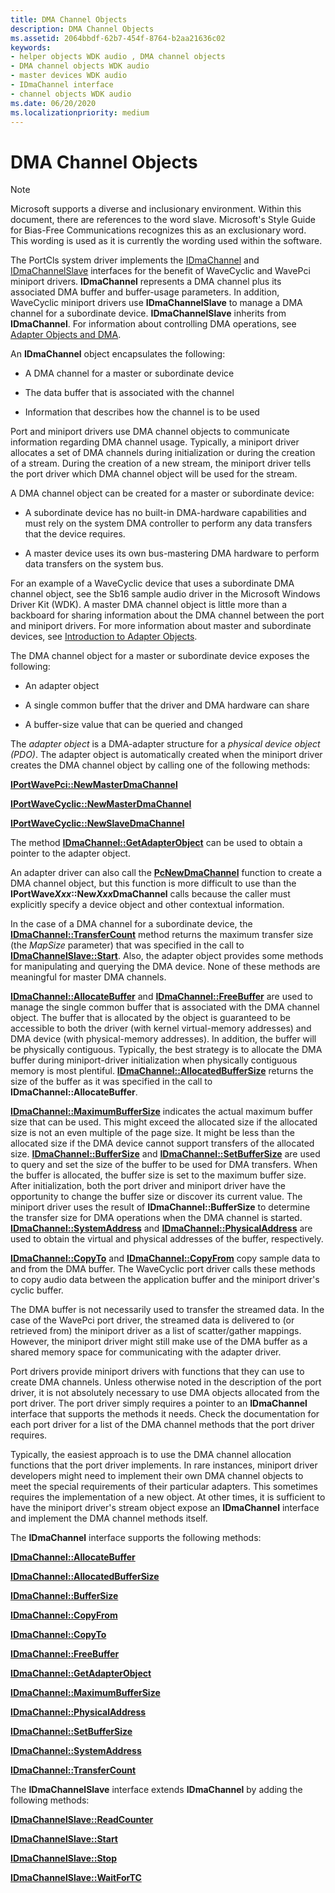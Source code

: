 ```yaml
---
title: DMA Channel Objects
description: DMA Channel Objects
ms.assetid: 2064bbdf-62b7-454f-8764-b2aa21636c02
keywords:
- helper objects WDK audio , DMA channel objects
- DMA channel objects WDK audio
- master devices WDK audio
- IDmaChannel interface
- channel objects WDK audio
ms.date: 06/20/2020
ms.localizationpriority: medium
---
```


# DMA Channel Objects

> [!NOTE]
> Microsoft supports a diverse and inclusionary environment. Within this document, there are references to the word slave. Microsoft's Style Guide for Bias-Free Communications recognizes this as an exclusionary word. This wording is used as it is currently the wording used within the software.

The PortCls system driver implements the [IDmaChannel](/windows-hardware/drivers/ddi/portcls/nn-portcls-idmachannel) and [IDmaChannelSlave](/windows-hardware/drivers/ddi/portcls/nn-portcls-idmachannelslave) interfaces for the benefit of WaveCyclic and WavePci miniport drivers. **IDmaChannel** represents a DMA channel plus its associated DMA buffer and buffer-usage parameters. In addition, WaveCyclic miniport drivers use **IDmaChannelSlave** to manage a DMA channel for a subordinate device. **IDmaChannelSlave** inherits from **IDmaChannel**. For information about controlling DMA operations, see [Adapter Objects and DMA](../kernel/introduction-to-adapter-objects.md).

An **IDmaChannel** object encapsulates the following:

- A DMA channel for a master or subordinate device

- The data buffer that is associated with the channel

- Information that describes how the channel is to be used

Port and miniport drivers use DMA channel objects to communicate information regarding DMA channel usage. Typically, a miniport driver allocates a set of DMA channels during initialization or during the creation of a stream. During the creation of a new stream, the miniport driver tells the port driver which DMA channel object will be used for the stream.

A DMA channel object can be created for a master or subordinate device:

- A subordinate device has no built-in DMA-hardware capabilities and must rely on the system DMA controller to perform any data transfers that the device requires.

- A master device uses its own bus-mastering DMA hardware to perform data transfers on the system bus.

For an example of a WaveCyclic device that uses a subordinate DMA channel object, see the Sb16 sample audio driver in the Microsoft Windows Driver Kit (WDK). A master DMA channel object is little more than a backboard for sharing information about the DMA channel between the port and miniport drivers. For more information about master and subordinate devices, see [Introduction to Adapter Objects](../kernel/introduction-to-adapter-objects.md).

The DMA channel object for a master or subordinate device exposes the following:

- An adapter object

- A single common buffer that the driver and DMA hardware can share

- A buffer-size value that can be queried and changed

The *adapter object* is a DMA-adapter structure for a *physical device object (PDO)*. The adapter object is automatically created when the miniport driver creates the DMA channel object by calling one of the following methods:

[**IPortWavePci::NewMasterDmaChannel**](/windows-hardware/drivers/ddi/portcls/nf-portcls-iportwavepci-newmasterdmachannel)

[**IPortWaveCyclic::NewMasterDmaChannel**](/windows-hardware/drivers/ddi/portcls/nf-portcls-iportwavecyclic-newmasterdmachannel)

[**IPortWaveCyclic::NewSlaveDmaChannel**](/windows-hardware/drivers/ddi/portcls/nf-portcls-iportwavecyclic-newslavedmachannel)

The method [**IDmaChannel::GetAdapterObject**](/windows-hardware/drivers/ddi/portcls/nf-portcls-idmachannel-getadapterobject) can be used to obtain a pointer to the adapter object.

An adapter driver can also call the [**PcNewDmaChannel**](/windows-hardware/drivers/ddi/portcls/nf-portcls-pcnewdmachannel) function to create a DMA channel object, but this function is more difficult to use than the **IPortWave*Xxx*::New*Xxx*DmaChannel** calls because the caller must explicitly specify a device object and other contextual information.

In the case of a DMA channel for a subordinate device, the [**IDmaChannel::TransferCount**](/windows-hardware/drivers/ddi/portcls/nf-portcls-idmachannel-transfercount) method returns the maximum transfer size (the *MapSize* parameter) that was specified in the call to [**IDmaChannelSlave::Start**](/windows-hardware/drivers/ddi/portcls/nf-portcls-idmachannelslave-start). Also, the adapter object provides some methods for manipulating and querying the DMA device. None of these methods are meaningful for master DMA channels.

[**IDmaChannel::AllocateBuffer**](/windows-hardware/drivers/ddi/portcls/nf-portcls-idmachannel-allocatebuffer) and [**IDmaChannel::FreeBuffer**](/windows-hardware/drivers/ddi/portcls/nf-portcls-idmachannel-freebuffer) are used to manage the single common buffer that is associated with the DMA channel object. The buffer that is allocated by the object is guaranteed to be accessible to both the driver (with kernel virtual-memory addresses) and DMA device (with physical-memory addresses). In addition, the buffer will be physically contiguous. Typically, the best strategy is to allocate the DMA buffer during miniport-driver initialization when physically contiguous memory is most plentiful. [**IDmaChannel::AllocatedBufferSize**](/windows-hardware/drivers/ddi/portcls/nf-portcls-idmachannel-allocatedbuffersize) returns the size of the buffer as it was specified in the call to **IDmaChannel::AllocateBuffer**.

[**IDmaChannel::MaximumBufferSize**](/windows-hardware/drivers/ddi/portcls/nf-portcls-idmachannel-maximumbuffersize) indicates the actual maximum buffer size that can be used. This might exceed the allocated size if the allocated size is not an even multiple of the page size. It might be less than the allocated size if the DMA device cannot support transfers of the allocated size. [**IDmaChannel::BufferSize**](/windows-hardware/drivers/ddi/portcls/nf-portcls-idmachannel-buffersize) and [**IDmaChannel::SetBufferSize**](/windows-hardware/drivers/ddi/portcls/nf-portcls-idmachannel-setbuffersize) are used to query and set the size of the buffer to be used for DMA transfers. When the buffer is allocated, the buffer size is set to the maximum buffer size. After initialization, both the port driver and miniport driver have the opportunity to change the buffer size or discover its current value. The miniport driver uses the result of **IDmaChannel::BufferSize** to determine the transfer size for DMA operations when the DMA channel is started. [**IDmaChannel::SystemAddress**](/windows-hardware/drivers/ddi/portcls/nf-portcls-idmachannel-systemaddress) and [**IDmaChannel::PhysicalAddress**](/windows-hardware/drivers/ddi/portcls/nf-portcls-idmachannel-physicaladdress) are used to obtain the virtual and physical addresses of the buffer, respectively.

[**IDmaChannel::CopyTo**](/windows-hardware/drivers/ddi/portcls/nf-portcls-idmachannel-copyto) and [**IDmaChannel::CopyFrom**](/windows-hardware/drivers/ddi/portcls/nf-portcls-idmachannel-copyfrom) copy sample data to and from the DMA buffer. The WaveCyclic port driver calls these methods to copy audio data between the application buffer and the miniport driver's cyclic buffer.

The DMA buffer is not necessarily used to transfer the streamed data. In the case of the WavePci port driver, the streamed data is delivered to (or retrieved from) the miniport driver as a list of scatter/gather mappings. However, the miniport driver might still make use of the DMA buffer as a shared memory space for communicating with the adapter driver.

Port drivers provide miniport drivers with functions that they can use to create DMA channels. Unless otherwise noted in the description of the port driver, it is not absolutely necessary to use DMA objects allocated from the port driver. The port driver simply requires a pointer to an **IDmaChannel** interface that supports the methods it needs. Check the documentation for each port driver for a list of the DMA channel methods that the port driver requires.

Typically, the easiest approach is to use the DMA channel allocation functions that the port driver implements. In rare instances, miniport driver developers might need to implement their own DMA channel objects to meet the special requirements of their particular adapters. This sometimes requires the implementation of a new object. At other times, it is sufficient to have the miniport driver's stream object expose an **IDmaChannel** interface and implement the DMA channel methods itself.

The **IDmaChannel** interface supports the following methods:

[**IDmaChannel::AllocateBuffer**](/windows-hardware/drivers/ddi/portcls/nf-portcls-idmachannel-allocatebuffer)

[**IDmaChannel::AllocatedBufferSize**](/windows-hardware/drivers/ddi/portcls/nf-portcls-idmachannel-allocatedbuffersize)

[**IDmaChannel::BufferSize**](/windows-hardware/drivers/ddi/portcls/nf-portcls-idmachannel-buffersize)

[**IDmaChannel::CopyFrom**](/windows-hardware/drivers/ddi/portcls/nf-portcls-idmachannel-copyfrom)

[**IDmaChannel::CopyTo**](/windows-hardware/drivers/ddi/portcls/nf-portcls-idmachannel-copyto)

[**IDmaChannel::FreeBuffer**](/windows-hardware/drivers/ddi/portcls/nf-portcls-idmachannel-freebuffer)

[**IDmaChannel::GetAdapterObject**](/windows-hardware/drivers/ddi/portcls/nf-portcls-idmachannel-getadapterobject)

[**IDmaChannel::MaximumBufferSize**](/windows-hardware/drivers/ddi/portcls/nf-portcls-idmachannel-maximumbuffersize)

[**IDmaChannel::PhysicalAddress**](/windows-hardware/drivers/ddi/portcls/nf-portcls-idmachannel-physicaladdress)

[**IDmaChannel::SetBufferSize**](/windows-hardware/drivers/ddi/portcls/nf-portcls-idmachannel-setbuffersize)

[**IDmaChannel::SystemAddress**](/windows-hardware/drivers/ddi/portcls/nf-portcls-idmachannel-systemaddress)

[**IDmaChannel::TransferCount**](/windows-hardware/drivers/ddi/portcls/nf-portcls-idmachannel-transfercount)

The **IDmaChannelSlave** interface extends **IDmaChannel** by adding the following methods:

[**IDmaChannelSlave::ReadCounter**](/windows-hardware/drivers/ddi/portcls/nf-portcls-idmachannelslave-readcounter)

[**IDmaChannelSlave::Start**](/windows-hardware/drivers/ddi/portcls/nf-portcls-idmachannelslave-start)

[**IDmaChannelSlave::Stop**](/windows-hardware/drivers/ddi/portcls/nf-portcls-idmachannelslave-stop)

[**IDmaChannelSlave::WaitForTC**](/windows-hardware/drivers/ddi/portcls/nf-portcls-idmachannelslave-waitfortc)

 


